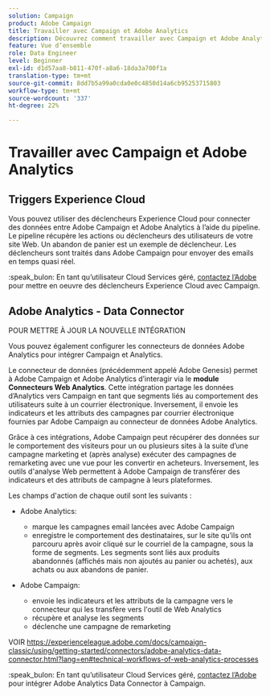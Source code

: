 ```yaml
---
solution: Campaign
product: Adobe Campaign
title: Travailler avec Campaign et Adobe Analytics
description: Découvrez comment travailler avec Campaign et Adobe Analytics
feature: Vue d’ensemble
role: Data Engineer
level: Beginner
exl-id: d1d57aa8-b811-470f-a8a6-18da3a700f1a
translation-type: tm+mt
source-git-commit: 8dd7b5a99a0cda0e0c4850d14a6cb95253715803
workflow-type: tm+mt
source-wordcount: '337'
ht-degree: 22%

---
```


# Travailler avec Campaign et Adobe Analytics

## Triggers Experience Cloud

Vous pouvez utiliser des déclencheurs Experience Cloud pour connecter des données entre Adobe Campaign et Adobe Analytics à l’aide du pipeline. Le pipeline récupère les actions ou déclencheurs des utilisateurs de votre site Web. Un abandon de panier est un exemple de déclencheur. Les déclencheurs sont traités dans Adobe Campaign pour envoyer des emails en temps quasi réel.

:speak_bulon: En tant qu’utilisateur Cloud Services géré, [contactez l’Adobe](../start/support.md#support) pour mettre en oeuvre des déclencheurs Experience Cloud avec Campaign.

## Adobe Analytics - Data Connector

POUR METTRE À JOUR LA NOUVELLE INTÉGRATION

Vous pouvez également configurer les connecteurs de données Adobe Analytics pour intégrer Campaign et Analytics.

Le connecteur de données (précédemment appelé Adobe Genesis) permet à Adobe Campaign et Adobe Analytics d’interagir via le **module Connecteurs Web Analytics**. Cette intégration partage les données d’Analytics vers Campaign en tant que segments liés au comportement des utilisateurs suite à un courrier électronique. Inversement, il envoie les indicateurs et les attributs des campagnes par courrier électronique fournies par Adobe Campaign au connecteur de données Adobe Analytics.

Grâce à ces intégrations, Adobe Campaign peut récupérer des données sur le comportement des visiteurs pour un ou plusieurs sites à la suite d’une campagne marketing et (après analyse) exécuter des campagnes de remarketing avec une vue pour les convertir en acheteurs. Inversement, les outils d&#39;analyse Web permettent à Adobe Campaign de transférer des indicateurs et des attributs de campagne à leurs plateformes.

Les champs d&#39;action de chaque outil sont les suivants :

* Adobe Analytics:

   * marque les campagnes email lancées avec Adobe Campaign
   * enregistre le comportement des destinataires, sur le site qu’ils ont parcouru après avoir cliqué sur le courriel de la campagne, sous la forme de segments. Les segments sont liés aux produits abandonnés (affichés mais non ajoutés au panier ou achetés), aux achats ou aux abandons de panier.

* Adobe Campaign:

   * envoie les indicateurs et les attributs de la campagne vers le connecteur qui les transfère vers l&#39;outil de Web Analytics
   * récupère et analyse les segments
   * déclenche une campagne de remarketing

VOIR https://experienceleague.adobe.com/docs/campaign-classic/using/getting-started/connectors/adobe-analytics-data-connector.html?lang=en#technical-workflows-of-web-analytics-processes

:speak_bulon: En tant qu’utilisateur Cloud Services géré, [contactez l’Adobe](../start/support.md#support) pour intégrer Adobe Analytics Data Connector à Campaign.

